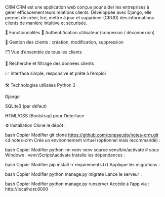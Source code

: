 CRM
 CRM est une application web conçue pour aider les entreprises à gérer efficacement leurs relations clients. Développée avec Django, elle permet de créer, lire, mettre à jour et supprimer (CRUD) des informations clients de manière intuitive et sécurisée.

🚀 Fonctionnalités
🔐 Authentification utilisateur (connexion / déconnexion)

👤 Gestion des clients : création, modification, suppression

🗂️ Vue d’ensemble de tous les clients

🔎 Recherche et filtrage des données clients

📈 Interface simple, responsive et prête à l’emploi

🛠️ Technologies utilisées
Python 3

Django

SQLite3 (par défaut)

HTML/CSS (Bootstrap) pour l’interface

⚙️ Installation
Clone le dépôt :

bash
Copier
Modifier
git clone https://github.com/tonpseudo/notes-crm.git
cd notes-crm
Crée un environnement virtuel (optionnel mais recommandé) :

bash
Copier
Modifier
python -m venv venv
source venv/bin/activate  # sous Windows : venv\Scripts\activate
Installe les dépendances :

bash
Copier
Modifier
pip install -r requirements.txt
Applique les migrations :

bash
Copier
Modifier
python manage.py migrate
Lance le serveur :

bash
Copier
Modifier
python manage.py runserver
Accède à l’app via : http://localhost:8000

